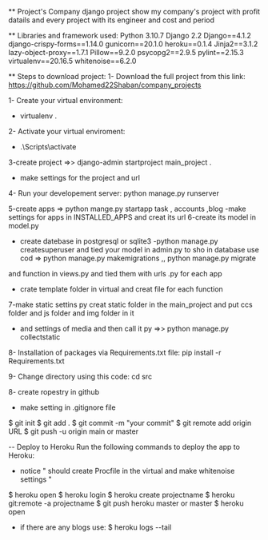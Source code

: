 **   Project's Company django 
project show my company's project with profit datails  and every project with its engineer and cost and period 


**  Libraries and framework used:
Python 3.10.7
Django 2.2
Django==4.1.2
django-crispy-forms==1.14.0
gunicorn==20.1.0
heroku==0.1.4
Jinja2==3.1.2
lazy-object-proxy==1.7.1
Pillow==9.2.0
psycopg2==2.9.5
pylint==2.15.3
virtualenv==20.16.5
whitenoise==6.2.0

** Steps to download project:
1- Download the full project from this link:
https://github.com/Mohamed22Shaban/company_projects

1- Create your virtual environment:
-  virtualenv .

2- Activate your virtual enviroment:
-  .\Scripts\activate

3-create project  =>> django-admin startproject main_project .
- make settings for the project and url

4- Run your developement server:
python manage.py runserver

5-create apps  => python mange.py startapp task , accounts ,blog
-make settings for apps in INSTALLED_APPS and creat its url 
6-create its model in model.py   
- create datebase  in postgresql or sqlite3
-python manage.py createsuperuser
and tied your model in admin.py to sho in database
use cod => python manage.py makemigrations ,, python manage.py migrate

 and function in views.py and tied them with urls .py for each app 
- crate template folder in virtual and creat file for each function

7-make static settins  py creat static folder in the main_project and put ccs folder and js folder and img folder in it 
- and settings of media
and then call it py   =>> python manage.py collectstatic

8- Installation of packages via Requirements.txt file:
pip install -r Requirements.txt

9- Change directory using this code:
cd src

8- create ropestry in github 
- make setting in .gitignore file

$ git init
$ git add .
$ git commit -m "your commit"
$ git remote add origin URL
$ git push -u origin main or master








-- Deploy to Heroku
Run the following commands to deploy the app to Heroku:
- notice " should create Procfile in the virtual and make whitenoise settings  "


$ heroku open
$ heroku login
$ heroku create projectname
$ heroku git:remote -a projectname
$ git push heroku master or master
$ heroku open
- if there are any blogs use:
$ heroku logs --tail
